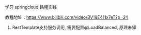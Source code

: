 学习 springcloud 路程实践 

教程地址：https://www.bilibili.com/video/BV18E411x7eT?p=24

1. RestTemplate支持服务调用, 需要配置@LoadBalanced, 原理未知